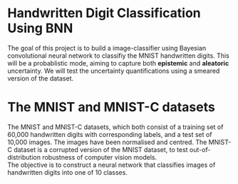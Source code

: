 # Handwritten Digit Classification Using BNN
The goal of this project is to build a image-classifier using Bayesian convolutional neural network to classifiy the MNIST handwritten digits. This will be a probablistic mode, aiming to capture both __epistemic__ and __aleatoric__ uncertainty. 
We will test the uncertainty quantifications using a smeared version of the dataset.

# The MNIST and MNIST-C datasets
The MNIST and MNIST-C datasets, which both consist of a training set of 60,000 handwritten digits with corresponding labels, and a test set of 10,000 images. The images have been normalised and centred. The MNIST-C dataset is a corrupted version of the MNIST dataset, to test out-of-distribution robustness of computer vision models.
<br>
The objective is to construct a neural network that classifies images of handwritten digits into one of 10 classes.

